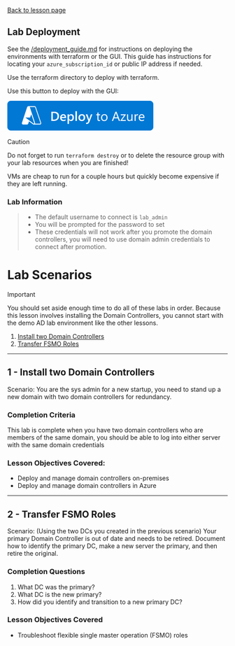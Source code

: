 [Back to lesson page](README.md)

## Lab Deployment
See the [/deployment_guide.md](../../../deployment_guide.md) for instructions on deploying the environments with terraform or the GUI. This guide has instructions for locating your `azure_subscription_id` or public IP address if needed.

Use the terraform directory to deploy with terraform.

Use this button to deploy with the GUI:

[![Deploy To Azure](https://raw.githubusercontent.com/Azure/azure-quickstart-templates/master/1-CONTRIBUTION-GUIDE/images/deploytoazure.svg?sanitize=true)](https://portal.azure.com/#create/Microsoft.Template/uri/https%3A%2F%2Fraw.githubusercontent.com%2FDanZab%2Faz800%2Frefs%2Fheads%2Fmain%2Ftemplates%2F1.1.AD.json)

> [!CAUTION]
> Do not forget to run `terraform destroy` or to delete the resource group with your lab resources when you are finished!
>
> VMs are cheap to run for a couple hours but quickly become expensive if they are left running.

### Lab Information

> - The default username to connect is `lab_admin`
> - You will be prompted for the password to set
> - These credentials will not work after you promote the domain controllers, you will need to use domain admin credentials to connect after promotion.


# Lab Scenarios

> [!IMPORTANT]
> You should set aside enough time to do all of these labs in order. Because this lesson involves installing the Domain Controllers, you cannot start with the demo AD lab environment like the other lessons.

1. [Install two Domain Controllers](#1---install-two-domain-controllers)
2. [Transfer FSMO Roles](#2---transfer-fsmo-roles)

---


## 1 - Install two Domain Controllers
Scenario: You are the sys admin for a new startup, you need to stand up a new domain with two domain controllers for redundancy.

### Completion Criteria
This lab is complete when you have two domain controllers who are members of the same domain, you should be able to log into either server with the same domain credentials

### Lesson Objectives Covered:
- Deploy and manage domain controllers on-premises
- Deploy and manage domain controllers in Azure

---

## 2 - Transfer FSMO Roles
Scenario: (Using the two DCs you created in the previous scenario) Your primary Domain Controller is out of date and needs to be retired. Document how to identify the primary DC, make a new server the primary, and then retire the original.

### Completion Questions
1. What DC was the primary?
2. What DC is the new primary?
3. How did you identify and transition to a new primary DC?

### Lesson Objectives Covered
- Troubleshoot flexible single master operation (FSMO) roles